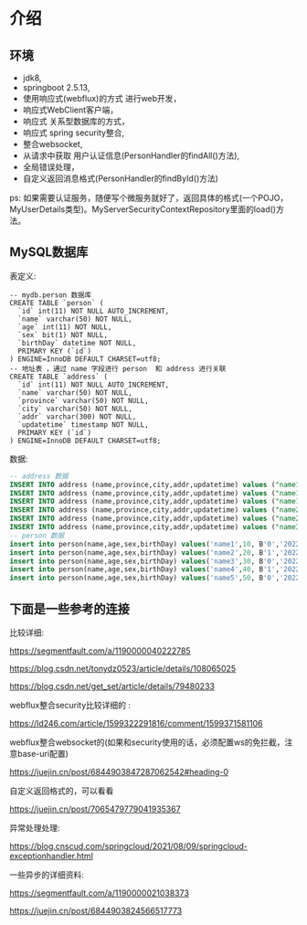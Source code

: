 # 介绍

## 环境

- jdk8,  
- springboot 2.5.13, 
- 使用响应式(webflux)的方式 进行web开发，
- 响应式WebClient客户端，
- 响应式 关系型数据库的方式，
- 响应式 spring security整合, 
- 整合websocket, 
- 从请求中获取 用户认证信息(PersonHandler的findAll()方法), 
- 全局错误处理， 
- 自定义返回消息格式(PersonHandler的findById()方法)

ps:  如果需要认证服务，随便写个微服务就好了，返回具体的格式(一个POJO，MyUserDetails类型)。MyServerSecurityContextRepository里面的load()方法。

## MySQL数据库

表定义:

```mysql
-- mydb.person 数据库
CREATE TABLE `person` (
  `id` int(11) NOT NULL AUTO_INCREMENT,
  `name` varchar(50) NOT NULL,
  `age` int(11) NOT NULL,
  `sex` bit(1) NOT NULL,
  `birthDay` datetime NOT NULL,
  PRIMARY KEY (`id`)
) ENGINE=InnoDB DEFAULT CHARSET=utf8;
-- 地址表 ，通过 name 字段进行 person  和 address 进行关联
CREATE TABLE `address` (
  `id` int(11) NOT NULL AUTO_INCREMENT,
  `name` varchar(50) NOT NULL,
  `province` varchar(50) NOT NULL,
  `city` varchar(50) NOT NULL,
  `addr` varchar(300) NOT NULL,
  `updatetime` timestamp NOT NULL,
  PRIMARY KEY (`id`)
) ENGINE=InnoDB DEFAULT CHARSET=utf8;
```

数据:

```sql
-- address 数据
INSERT INTO address (name,province,city,addr,updatetime) values ("name1","pro1","city1","first road of street","2022-01-10 09:25:07");
INSERT INTO address (name,province,city,addr,updatetime) values ("name1","pro2","city2","second road of street","2022-01-10 09:25:07");
INSERT INTO address (name,province,city,addr,updatetime) values ("name1","pro3","city3","third road of street","2022-01-10 09:25:07");
INSERT INTO address (name,province,city,addr,updatetime) values ("name2","pro4","city4","fourth road of street","2022-01-10 09:25:07");
INSERT INTO address (name,province,city,addr,updatetime) values ("name2","pro5","city5","fifth road of street","2022-01-10 09:25:07");
INSERT INTO address (name,province,city,addr,updatetime) values ("name3","pro6","city6","seventh road of street","2022-01-10 09:25:07");
-- person 数据  
insert into person(name,age,sex,birthDay) values('name1',10, B'0','2022-01-10 09:25:07');
insert into person(name,age,sex,birthDay) values('name2',20, B'1','2022-01-10 09:25:07');
insert into person(name,age,sex,birthDay) values('name3',30, B'0','2022-01-10 09:25:07');
insert into person(name,age,sex,birthDay) values('name4',40, B'1','2022-01-10 09:25:07');
insert into person(name,age,sex,birthDay) values('name5',50, B'0','2022-01-10 09:25:07');
```



## 下面是一些参考的连接

比较详细:

https://segmentfault.com/a/1190000040222785

https://blog.csdn.net/tonydz0523/article/details/108065025

https://blog.csdn.net/get_set/article/details/79480233

webflux整合security比较详细的 : 

https://ld246.com/article/1599322291816/comment/1599371581106

webflux整合websocket的(如果和security使用的话，必须配置ws的免拦截，注意base-uri配置)

https://juejin.cn/post/6844903847287062542#heading-0

自定义返回格式的，可以看看

https://juejin.cn/post/7065479779041935367

异常处理处理:

https://blog.cnscud.com/springcloud/2021/08/09/springcloud-exceptionhandler.html

一些异步的详细资料: 

https://segmentfault.com/a/1190000021038373

https://juejin.cn/post/6844903824566517773

